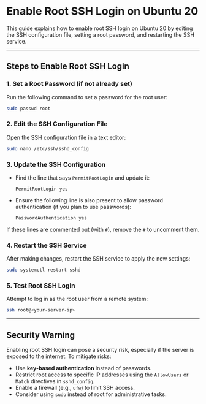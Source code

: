 # Enable Root SSH Login on Ubuntu 20

This guide explains how to enable root SSH login on Ubuntu 20 by editing the SSH configuration file, setting a root password, and restarting the SSH service.

---

## Steps to Enable Root SSH Login

### 1. Set a Root Password (if not already set)
Run the following command to set a password for the root user:

```bash
sudo passwd root
```

### 2. Edit the SSH Configuration File
Open the SSH configuration file in a text editor:

```bash
sudo nano /etc/ssh/sshd_config
```

### 3. Update the SSH Configuration

- Find the line that says `PermitRootLogin` and update it:

  ```plaintext
  PermitRootLogin yes
  ```

- Ensure the following line is also present to allow password authentication (if you plan to use passwords):

  ```plaintext
  PasswordAuthentication yes
  ```

If these lines are commented out (with `#`), remove the `#` to uncomment them.

### 4. Restart the SSH Service
After making changes, restart the SSH service to apply the new settings:

```bash
sudo systemctl restart sshd
```

### 5. Test Root SSH Login
Attempt to log in as the root user from a remote system:

```bash
ssh root@<your-server-ip>
```

---

## Security Warning

Enabling root SSH login can pose a security risk, especially if the server is exposed to the internet. To mitigate risks:

- Use **key-based authentication** instead of passwords.
- Restrict root access to specific IP addresses using the `AllowUsers` or `Match` directives in `sshd_config`.
- Enable a firewall (e.g., `ufw`) to limit SSH access.
- Consider using `sudo` instead of root for administrative tasks.
